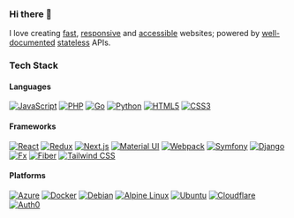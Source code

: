 ### Hi there 👋

I love creating [fast](https://web.dev/measure/), [responsive](https://tailwindcss.com/) and [accessible](https://www.w3.org/WAI/tutorials/) websites; powered by [well-documented](https://swagger.io/resources/open-api/) [stateless](https://jwt.io/) APIs.

### Tech Stack

#### Languages

[![JavaScript](https://img.shields.io/badge/JavaScript-fff?style=for-the-badge&logo=javascript&logoColor=24292f)](https://developer.mozilla.org/en-US/docs/Web/JavaScript)
[![PHP](https://img.shields.io/badge/PHP-fff?style=for-the-badge&logo=php&logoColor=24292f)](https://www.php.net/)
[![Go](https://img.shields.io/badge/Go-fff?style=for-the-badge&logo=Go&logoColor=24292f)](https://go.dev/)
[![Python](https://img.shields.io/badge/Python-fff?style=for-the-badge&logo=python&logoColor=24292f)](https://www.python.org/)
[![HTML5](https://img.shields.io/badge/HTML5-fff?style=for-the-badge&logo=html5&logoColor=24292f)](https://developer.mozilla.org/en-US/docs/Web/HTML)
[![CSS3](https://img.shields.io/badge/CSS3-fff?style=for-the-badge&logo=css3&logoColor=24292f)](https://developer.mozilla.org/en-US/docs/Web/CSS)

#### Frameworks

[![React](https://img.shields.io/badge/React-fff?style=for-the-badge&logo=react&logoColor=24292f)](https://reactjs.org/)
[![Redux](https://img.shields.io/badge/Redux-fff?style=for-the-badge&logo=redux&logoColor=24292f)](https://redux-toolkit.js.org/)
[![Next.js](https://img.shields.io/badge/Next.js-fff?style=for-the-badge&logo=next.js&logoColor=24292f)](https://nextjs.org/)
[![Material UI](https://img.shields.io/badge/Material--UI-fff?style=for-the-badge&logo=mui&logoColor=24292f)](https://mui.com/)
[![Webpack](https://img.shields.io/badge/Webpack-fff?style=for-the-badge&logo=webpack&logoColor=24292f)](https://webpack.js.org/)
[![Symfony](https://img.shields.io/badge/Symfony-fff?style=for-the-badge&logo=symfony&logoColor=24292f)](https://symfony.com/)
[![Django](https://img.shields.io/badge/Django-fff?style=for-the-badge&logo=django&logoColor=24292f)](https://www.djangoproject.com/)
[![Fx](https://img.shields.io/badge/Fx-fff?style=for-the-badge&logo=gunicorn&logoColor=24292f)](https://pkg.go.dev/go.uber.org/fx)
[![Fiber](https://img.shields.io/badge/Fiber-fff?style=for-the-badge&logo=azure-functions&logoColor=24292f)](https://gofiber.io/)
[![Tailwind CSS](https://img.shields.io/badge/Tailwind_CSS-fff?style=for-the-badge&logo=tailwind-css&logoColor=24292f)](https://tailwindcss.com/)

#### Platforms

[![Azure](https://img.shields.io/badge/Azure-fff?style=for-the-badge&logo=microsoft-azure&logoColor=24292f)](https://azure.microsoft.com/)
[![Docker](https://img.shields.io/badge/Docker-fff?style=for-the-badge&logo=docker&logoColor=24292f)](https://www.docker.com/)
[![Debian](https://img.shields.io/badge/Debian-fff?style=for-the-badge&logo=debian&logoColor=24292f)](https://www.debian.org/)
[![Alpine Linux](https://img.shields.io/badge/Alpine_Linux-fff?style=for-the-badge&logo=alpine-linux&logoColor=24292f)](https://alpinelinux.org/)
[![Ubuntu](https://img.shields.io/badge/Ubuntu-fff?style=for-the-badge&logo=ubuntu&logoColor=24292f)](https://ubuntu.com/)
[![Cloudflare](https://img.shields.io/badge/Cloudflare-fff?style=for-the-badge&logo=cloudflare&logoColor=24292f)](https://www.cloudflare.com/)
[![Auth0](https://img.shields.io/badge/Auth0-fff?style=for-the-badge&logo=auth0&logoColor=24292f)](https://auth0.com/)


